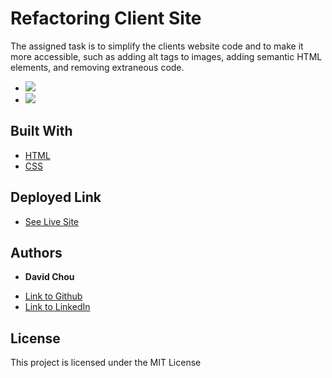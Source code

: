 # Refactoring Client Site 

The assigned task is to simplify the clients website code and to make it more accessible, such as adding alt tags to images, adding semantic HTML elements, and removing extraneous code. 

* ![](Screenshot_1.jpg)
* ![](Screenshot_2.jpg)

## Built With

* [HTML](https://developer.mozilla.org/en-US/docs/Web/HTML)
* [CSS](https://developer.mozilla.org/en-US/docs/Web/CSS)

## Deployed Link

* [See Live Site](https://dazedchou.github.io/refactoring-client-site/)


## Authors

* **David Chou** 


- [Link to Github](https://github.com/DazedChou)
- [Link to LinkedIn](https://www.linkedin.com/in/davidchou99/)



## License

This project is licensed under the MIT License 


